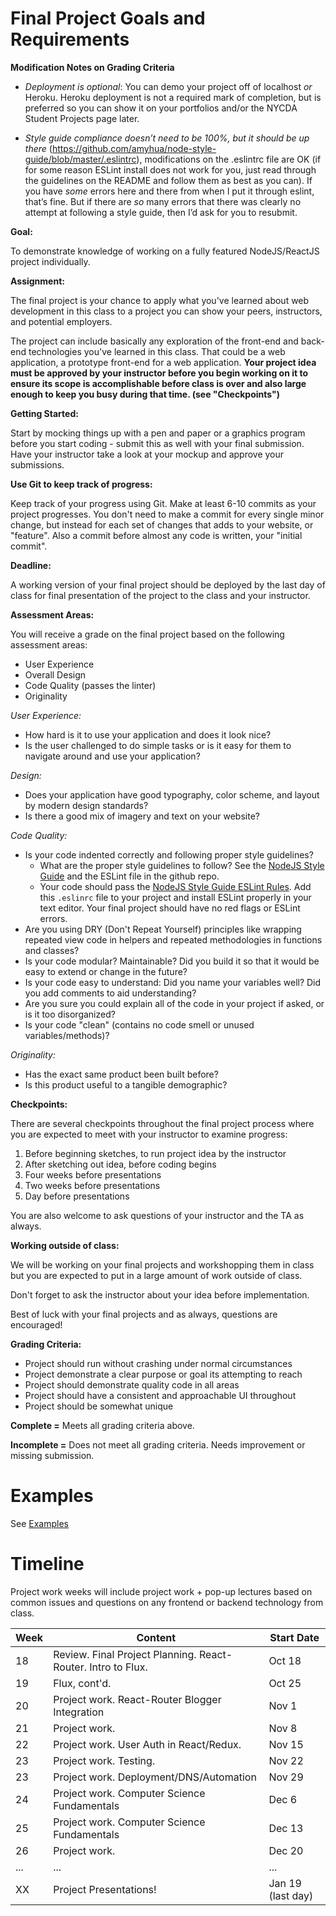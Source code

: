 # Final Project Goals and Requirements

**Modification Notes on Grading Criteria**

* *Deployment is optional*: You can demo your project off of localhost _or_ Heroku. Heroku deployment is not a required mark of completion, but is preferred so you can show it on your portfolios and/or the NYCDA Student Projects page later.

*  *Style guide compliance doesn’t need to be 100%, but it should be up there* (https://github.com/amyhua/node-style-guide/blob/master/.eslintrc), modifications on the  .eslintrc file are OK (if for some reason ESLint install does not work for you, just read through the guidelines on the README and follow them as best as you can). If you have _some_ errors here and there from when I put it through eslint, that’s fine. But if there are _so_ many errors that there was clearly no attempt at following a style guide, then I’d ask for you to resubmit.

**Goal:**

To demonstrate knowledge of working on a fully featured NodeJS/ReactJS project individually.

**Assignment:**

The final project is your chance to apply what you've learned about web development in this class to a project you can show your peers, instructors, and potential employers.

The project can include basically any exploration of the front-end and back-end technologies you've learned in this class. That could be a web application, a prototype front-end for a web application. **Your project idea must be approved by your instructor before you begin working on it to ensure its scope is accomplishable before class is over and also large enough to keep you busy during that time. (see "Checkpoints")**

**Getting Started:**

Start by mocking things up with a pen and paper or a graphics program before you start coding - submit this as well with your final submission. Have your instructor take a look at your mockup and approve your submissions.

**Use Git to keep track of progress:**

Keep track of your progress using Git. Make at least 6-10 commits as your project progresses. You don't need to make a commit for every single minor change, but instead for each set of changes that adds to your website, or "feature". Also a commit before almost any code is written, your "initial commit".

**Deadline:**

A working version of your final project should be deployed by the last day of class for final presentation of the project to the class and your instructor. 

**Assessment Areas:**

You will receive a grade on the final project based on the following assessment areas:

* User Experience
* Overall Design
* Code Quality (passes the linter)
* Originality

_User Experience:_

* How hard is it to use your application and does it look nice?
* Is the user challenged to do simple tasks or is it easy for them to navigate around and use your application?

_Design:_

* Does your application have good typography, color scheme, and layout by modern design standards?
* Is there a good mix of imagery and text on your website?

_Code Quality:_

* Is your code indented correctly and following proper style guidelines?
  * What are the proper style guidelines to follow? See the [NodeJS Style Guide](https://github.com/felixge/node-style-guide) and the ESLint file in the github repo.
  * Your code should pass the [NodeJS Style Guide ESLint Rules](https://github.com/felixge/node-style-guide/blob/master/.eslintrc). Add this `.eslinrc` file to your project and install ESLint properly in your text editor. Your final project should have no red flags or ESLint errors.
* Are you using DRY (Don't Repeat Yourself) principles like wrapping repeated view code in helpers and repeated methodologies in functions and classes?
* Is your code modular? Maintainable? Did you build it so that it would be easy to extend or change in the future?
* Is your code easy to understand: Did you name your variables well? Did you add comments to aid understanding?
* Are you sure you could explain all of the code in your project if asked, or is it too disorganized?
* Is your code "clean" (contains no code smell or unused variables/methods)?

_Originality:_
* Has the exact same product been built before?
* Is this product useful to a tangible demographic?

**Checkpoints:**

There are several checkpoints throughout the final project process where you are expected to meet with your instructor to examine progress:

1. Before beginning sketches, to run project idea by the instructor
2. After sketching out idea, before coding begins
3. Four weeks before presentations
4. Two weeks before presentations
5. Day before presentations

You are also welcome to ask questions of your instructor and the TA as always.

**Working outside of class:**

We will be working on your final projects and workshopping them in class but you are expected to put in a large amount of work outside of class. 

Don't forget to ask the instructor about your idea before implementation.

Best of luck with your final projects and as always, questions are encouraged!

**Grading Criteria:**

* Project should run without crashing under normal circumstances
* Project demonstrate a clear purpose or goal its attempting to reach
* Project should demonstrate quality code in all areas
* Project should have a consistent and approachable UI throughout
* Project should be somewhat unique

**Complete =** Meets all grading criteria above. 

**Incomplete =** Does not meet all grading criteria. Needs improvement or missing submission.

# Examples

See [Examples](./Examples.md)

# Timeline

Project work weeks will include project work + pop-up lectures based on common issues and questions on any frontend or backend technology from class.

Week | Content | Start Date
---- | ------- | -------
18 | Review. Final Project Planning. React-Router. Intro to Flux. | Oct 18
19 | Flux, cont'd. | Oct 25
20 | Project work. React-Router Blogger Integration | Nov 1
21 | Project work. | Nov 8
22 | Project work. User Auth in React/Redux.| Nov 15
23 | Project work. Testing. | Nov 22
23 | Project work. Deployment/DNS/Automation | Nov 29
24 | Project work. Computer Science Fundamentals | Dec 6
25 | Project work. Computer Science Fundamentals | Dec 13
26 | Project work. | Dec 20
... | ... | ...
XX | Project Presentations! | Jan 19 (last day)
